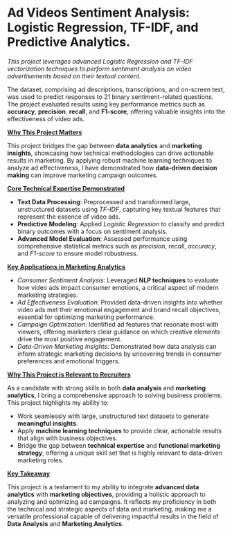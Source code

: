 # Ad Videos Sentiment Analysis: Logistic Regression, TF-IDF, and Predictive Analytics.

<i>This project leverages advanced Logistic Regression and TF-IDF vectorization techniques to perform sentiment analysis on video advertisements based on their textual content.</i>

The dataset, comprising ad descriptions, transcriptions, and on-screen text, was used to predict responses to 21 binary sentiment-related questions. The project evaluated results using key performance metrics such as <b>accuracy</b>, <b>precision</b>, <b>recall</b>, and <b>F1-score</b>, offering valuable insights into the effectiveness of video ads.

<u><b>Why This Project Matters</b></u>

This project bridges the gap between <b>data analytics</b> and <b>marketing insights</b>, showcasing how technical methodologies can drive actionable results in marketing. By applying robust machine learning techniques to analyze ad effectiveness, I have demonstrated how <b>data-driven decision making</b> can improve marketing campaign outcomes.

<u><b>Core Technical Expertise Demonstrated</b></u>

<ul>
<li><b>Text Data Processing</b>: Preprocessed and transformed large, unstructured datasets using <i>TF-IDF</i>, capturing key textual features that represent the essence of video ads.</li>
<li><b>Predictive Modeling</b>: Applied <i>Logistic Regression</i> to classify and predict binary outcomes with a focus on sentiment analysis.</li>
<li><b>Advanced Model Evaluation</b>: Assessed performance using comprehensive statistical metrics such as <i>precision</i>, <i>recall</i>, <i>accuracy</i>, and <i>F1-score</i> to ensure model robustness.</li>
</ul>

<u><b>Key Applications in Marketing Analytics</b></u>

<ul>
<li><i>Consumer Sentiment Analysis</i>: Leveraged <b>NLP techniques</b> to evaluate how video ads impact consumer emotions, a critical aspect of modern marketing strategies.</li>
<li><i>Ad Effectiveness Evaluation</i>: Provided data-driven insights into whether video ads met their emotional engagement and brand recall objectives, essential for optimizing marketing performance.</li>
<li><i>Campaign Optimization</i>: Identified ad features that resonate most with viewers, offering marketers clear guidance on which creative elements drive the most positive engagement.</li>
<li><i>Data-Driven Marketing Insights</i>: Demonstrated how data analysis can inform strategic marketing decisions by uncovering trends in consumer preferences and emotional triggers.</li>
</ul>

<u><b>Why This Project is Relevant to Recruiters</b></u>

As a candidate with strong skills in both <b>data analysis</b> and <b>marketing analytics</b>, I bring a comprehensive approach to solving business problems. This project highlights my ability to:

<ul>
<li>Work seamlessly with large, unstructured text datasets to generate <b>meaningful insights</b>.</li>
<li>Apply <b>machine learning techniques</b> to provide clear, actionable results that align with business objectives.</li>
<li>Bridge the gap between <b>technical expertise</b> and <b>functional marketing strategy</b>, offering a unique skill set that is highly relevant to data-driven marketing roles.</li>
</ul>

<u><b>Key Takeaway</b></u>

This project is a testament to my ability to integrate <b>advanced data analytics</b> with <b>marketing objectives</b>, providing a holistic approach to analyzing and optimizing ad campaigns. It reflects my proficiency in both the technical and strategic aspects of data and marketing, making me a versatile professional capable of delivering impactful results in the field of <b>Data Analysis</b> and <b>Marketing Analytics</b>.
